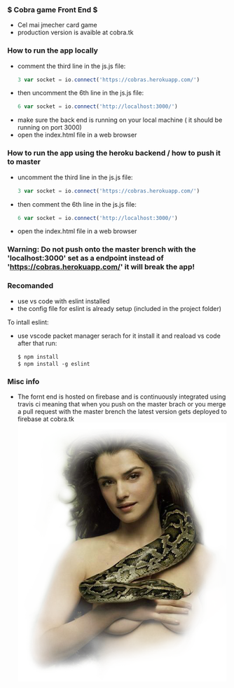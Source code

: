 ### $ Cobra game Front End $

  - Cel mai jmecher card game
  - production version is avaible at cobra.tk

### How to run the app locally
- comment the third line in the js.js file:
    ``` js
    3 var socket = io.connect('https://cobras.herokuapp.com/')
    ```
- then uncomment the 6th line in the js.js file:
    ``` js
    6 var socket = io.connect('http://localhost:3000/')
    ```
- make sure the back end is running on your local machine ( it should be running on port 3000)
- open the index.html file in a web browser

### How to run the app using the heroku backend / how to push it to master
- uncomment the third line in the js.js file:
    ``` js
    3 var socket = io.connect('https://cobras.herokuapp.com/')
    ```
- then comment the 6th line in the js.js file:
    ``` js
    6 var socket = io.connect('http://localhost:3000/')
    ```
- open the index.html file in a web browser



### Warning: Do not push onto the master brench with the 'localhost:3000' set as a endpoint instead of 'https://cobras.herokuapp.com/'  it will break the app!




### Recomanded
- use vs code with eslint installed
- the config file for eslint is already setup (included in the project folder)

To intall eslint:
-   use vscode packet manager serach for it install it and reaload vs code after that run:
    ```
    $ npm install
    $ npm install -g eslint
    ```

### Misc info
 - The fornt end is hosted  on firebase and is continuously integrated using travis ci meaning that when you push on the master brach or you merge a pull request with the master brench the latest version gets deployed to firebase at cobra.tk 
![Cobra](bonus.png)